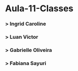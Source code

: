 # Aula-11-Classes

### > Ingrid Caroline  
### > Luan Victor  
### > Gabrielle Oliveira  
### > Fabiana Sayuri  
